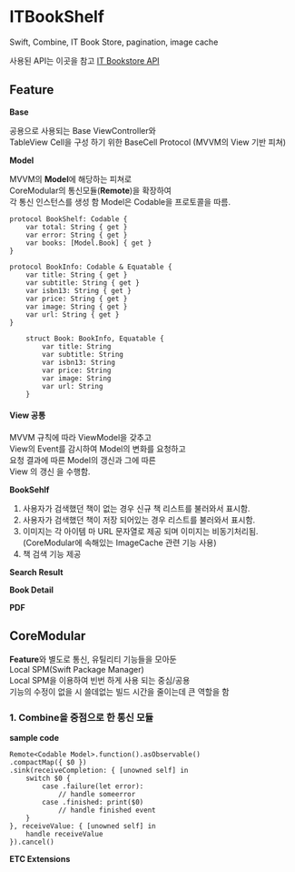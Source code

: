 # ITBookShelf
Swift, Combine, IT Book Store, pagination, image cache

사용된 API는 이곳을 참고 [IT Bookstore API](https://api.itbook.store)




## Feature

**Base**

공용으로 사용되는 Base ViewController와  
TableView Cell을 구성 하기 위한 BaseCell Protocol
(MVVM의 View 기반 피쳐)

**Model**

MVVM의 **Model**에 해당하는 피쳐로  
CoreModular의 통신모듈(**Remote**)을 확장하여  
각 통신 인스턴스를 생성 함
Model은 Codable을 프로토콜을 따름.

```
protocol BookShelf: Codable {
    var total: String { get }
    var error: String { get }
    var books: [Model.Book] { get }
}

protocol BookInfo: Codable & Equatable {
    var title: String { get }
    var subtitle: String { get }
    var isbn13: String { get }
    var price: String { get }
    var image: String { get }
    var url: String { get }
}

    struct Book: BookInfo, Equatable {
        var title: String
        var subtitle: String
        var isbn13: String
        var price: String
        var image: String 
        var url: String
    }
```

#### View 공통

MVVM 규칙에 따라 ViewModel을 갖추고  
View의 Event를 감시하여 Model의 변화를 요청하고  
요청 결과에 따른 Model의 갱신과 그에 따른  
View 의 갱신 을 수행함.

**BookSehlf**

1. 사용자가 검색했던 책이 없는 경우 신규 책 리스트를 불러와서 표시함.
2. 사용자가 검색했던 책이 저장 되어있는 경우 리스트를 불러와서 표시함.
3. 이미지는 각 아이템 마 URL 문자열로 제공 되며 이미지는 비동기처리됨.  
(CoreModular에 속해있는 ImageCache 관련 기능 사용)
4. 책 검색 기능 제공


**Search Result**

**Book Detail**

**PDF**


## CoreModular

**Feature**와 별도로 통신, 유틸리티 기능들을 모아둔  
Local SPM(Swift Package Manager)  
Local SPM을 이용하여 빈번 하게 사용 되는 중심/공용  
기능의 수정이 없을 시 쓸데없는 빌드 시간을 줄이는데 큰 역할을 함  


### 1. Combine을 중점으로 한 통신 모듈
**sample code**
```
Remote<Codable Model>.function().asObservable()
.compactMap({ $0 })
.sink(receiveCompletion: { [unowned self] in
    switch $0 {
        case .failure(let error):
            // handle someerror
        case .finished: print($0)
            // handle finished event
    }
}, receiveValue: { [unowned self] in
    handle receiveValue
}).cancel()
```

**ETC Extensions**
